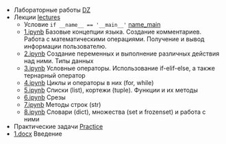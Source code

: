* Лабораторные работы [DZ](https://github.com/MilyutinNA/Python/tree/main/DZ)
* Лекции [lectures](https://github.com/MilyutinNA/Python/tree/main/lectures)
    * Условие ```if __name__ == '__main__'``` [name_main](https://github.com/MilyutinNA/Python/tree/main/lectures)
    * [1.ipynb](https://github.com/MilyutinNA/Python/blob/main/lectures/1.ipynb) Базовые концепции языка. Создание комментариев. Работа с математическими операциями. Получение и вывод информации пользователю.
    * [2.ipynb](https://github.com/MilyutinNA/Python/blob/main/lectures/2.ipynb) Cоздание переменных и выполнение различных действия над ними. Типы данных
    * [3.ipynb](https://github.com/MilyutinNA/Python/blob/main/lectures/3.ipynb) Условные операторы. Использование if-elif-else, а также тернарный оператор
    * [4.ipynb](https://github.com/MilyutinNA/Python/blob/main/lectures/4.ipynb) Циклы и операторы в них (for, while)
    * [5.ipynb](https://github.com/MilyutinNA/Python/blob/main/lectures/5.ipynb) Списки (list), кортежи (tuple). Функции и их методы
    * [6.ipynb](https://github.com/MilyutinNA/Python/blob/main/lectures/6.ipynb) Срезы
    * [7.ipynb](https://github.com/MilyutinNA/Python/blob/main/lectures/7.ipynb) Методы строк (str)
    * [8.ipynb](https://github.com/MilyutinNA/Python/blob/main/lectures/8.ipynb) Словари (dict), множества (set и frozenset) и работа с ними
* Практические задачи [Practice](https://github.com/MilyutinNA/Python/tree/main/Practice)
* [1.docx](https://github.com/MilyutinNA/Python/blob/main/1.docx) Введение
